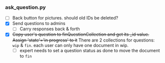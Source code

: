 ### ask_question.py
- [ ] Back button for pictures. should old IDs be deleted?  
- [x] Send questions to admins 
  - [ ] Carry responses back & forth  
- [x] <s>Copy user's question to finQuestionCollection and get its _id value. Assign 'state'='in progress' to it</s> There are 2 collections for questions: `wip` & `fin`. each user can only have one document in wip. 
  - [ ] expert needs to set a question status as done to move the document to `fin`
